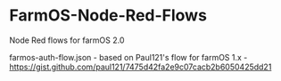 # FarmOS-Node-Red-Flows

Node Red flows for farmOS 2.0

farmos-auth-flow.json - based on Paul121's flow for farmOS 1.x - https://gist.github.com/paul121/7475d42fa2e9c07cacb2b6050425dd21
